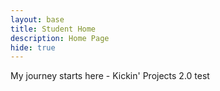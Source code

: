```yaml
---
layout: base
title: Student Home 
description: Home Page
hide: true
---
```


My journey starts here - Kickin' Projects 2.0 test
